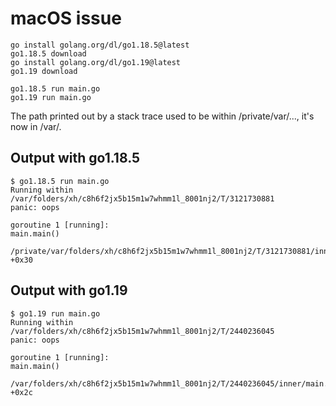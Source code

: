 # macOS issue

```
go install golang.org/dl/go1.18.5@latest
go1.18.5 download
go install golang.org/dl/go1.19@latest
go1.19 download

go1.18.5 run main.go
go1.19 run main.go
```

The path printed out by a stack trace used to be within /private/var/..., it's
now in /var/.

## Output with go1.18.5

```
$ go1.18.5 run main.go
Running within /var/folders/xh/c8h6f2jx5b15m1w7whmm1l_8001nj2/T/3121730881
panic: oops

goroutine 1 [running]:
main.main()
        /private/var/folders/xh/c8h6f2jx5b15m1w7whmm1l_8001nj2/T/3121730881/inner/main.go:4 +0x30
```

## Output with go1.19

```
$ go1.19 run main.go
Running within /var/folders/xh/c8h6f2jx5b15m1w7whmm1l_8001nj2/T/2440236045
panic: oops

goroutine 1 [running]:
main.main()
        /var/folders/xh/c8h6f2jx5b15m1w7whmm1l_8001nj2/T/2440236045/inner/main.go:4 +0x2c
```
